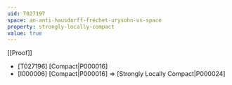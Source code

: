 ```yaml
---
uid: T027197
space: an-anti-hausdorff-fréchet-urysohn-us-space
property: strongly-locally-compact
value: true
---
```

[[Proof]]

* [T027196] [Compact|P000016]
* [I000006] [Compact|P000016] => [Strongly Locally Compact|P000024]

